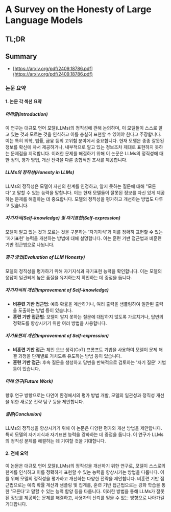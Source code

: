 # A Survey on the Honesty of Large Language Models
## TL;DR
## Summary
- [https://arxiv.org/pdf/2409.18786.pdf](https://arxiv.org/pdf/2409.18786.pdf)

### 논문 요약

#### 1. 논문 각 섹션 요약

##### 머리말(Introduction)
이 연구는 대규모 언어 모델(LLMs)의 정직성에 관해 논의하며, 이 모델들이 스스로 알고 있는 것과 모르는 것을 인식하고 이를 충실히 표현할 수 있어야 한다고 주장합니다. 이는 특히 의학, 법률, 금융 등의 고위험 분야에서 중요합니다. 현재 모델은 종종 잘못된 정보를 확신에 차서 제공하거나, 내부적으로 알고 있는 정보조차 제대로 표현하지 못하는 문제점을 지적합니다. 이러한 문제를 해결하기 위해 이 논문은 LLMs의 정직성에 대한 정의, 평가 방법, 개선 전략을 다룬 종합적인 조사를 제공합니다.

##### LLMs의 정직성(Honesty in LLMs)
LLMs의 정직성은 모델이 자신의 한계를 인정하고, 알지 못하는 질문에 대해 "모른다"고 말할 수 있는 능력을 말합니다. 이는 현재 모델들이 잘못된 정보를 자신 있게 제공하는 문제를 해결하는 데 중요합니다. 모델의 정직성을 평가하고 개선하는 방법도 다루고 있습니다.

##### 자기지식(Self-knowledge) 및 자기표현(Self-expression)
모델이 알고 있는 것과 모르는 것을 구분하는 '자기지식'과 이를 정확히 표현할 수 있는 '자기표현' 능력을 개선하는 방법에 대해 설명합니다. 이는 훈련 기반 접근법과 비훈련 기반 접근법으로 나뉩니다. 

##### 평가 방법(Evaluation of LLM Honesty)
모델의 정직성을 평가하기 위해 자기지식과 자기표현 능력을 확인합니다. 이는 모델의 응답이 일관되게 높은 품질을 유지하는지 확인하는 데 중점을 둡니다.

##### 자기지식의 개선(Improvement of Self-knowledge)
- **비훈련 기반 접근법**: 예측 확률을 계산하거나, 여러 출력을 샘플링하여 일관된 출력을 도출하는 방법 등이 있습니다.
- **훈련 기반 접근법**: 모델이 알지 못하는 질문에 대답하지 않도록 가르치거나, 답변의 정확도를 향상시키기 위한 여러 방법을 사용합니다.

##### 자기표현의 개선(Improvement of Self-expression)
- **비훈련 기반 접근**: 체인 오브 생각(CoT) 프롬프트 기법을 사용하여 모델이 문제 해결 과정을 단계별로 거치도록 유도하는 방법 등이 있습니다.
- **훈련 기반 접근**: 후속 질문을 생성하고 답변을 반복적으로 검토하는 '자기 질문' 기법 등이 있습니다.

##### 미래 연구(Future Work)
향후 연구 방향으로는 다언어 환경에서의 평가 방법 개발, 모델의 일관성과 정직성 개선을 위한 새로운 전략 탐구 등을 제안합니다.

##### 결론(Conclusion)
LLMs의 정직성을 향상시키기 위해 이 논문은 다양한 평가와 개선 방법을 제안합니다. 특히 모델의 자기지식과 자기표현 능력을 강화하는 데 중점을 둡니다. 이 연구가 LLMs의 정직성 문제를 해결하는 데 기여할 것을 기대합니다.

#### 2. 전체 요약

이 논문은 대규모 언어 모델(LLMs)의 정직성을 개선하기 위한 연구로, 모델이 스스로의 한계를 인식하고 이를 정확하게 표현할 수 있는 능력을 향상시키는 방법을 다룹니다. 이를 위해 모델의 정직성을 평가하고 개선하는 다양한 전략을 제안합니다. 비훈련 기반 접근법으로는 예측 확률 계산과 샘플링 및 집계를, 훈련 기반 접근법으로는 강화 학습을 통한 '모른다'고 말할 수 있는 능력 함양 등을 다룹니다. 이러한 방법을 통해 LLMs가 잘못된 정보를 제공하는 문제를 해결하고, 사용자의 신뢰를 얻을 수 있는 방향으로 나아가길 기대합니다.